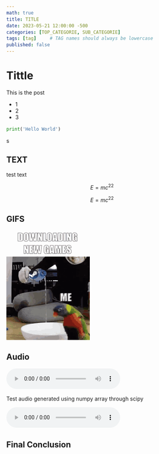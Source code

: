```yaml
---
math: true
title: TITLE
date: 2023-05-21 12:00:00 -500
categories: [TOP_CATEGORIE, SUB_CATEGORIE]
tags: [tag]     # TAG names should always be lowercase
published: false
---
```


# Tittle

This is the post

* 1
* 2
* 3

```python
print('Hello World')
```
s
## TEXT


test text

$$E=mc^22$$

$$E=mc^22$$

## GIFS

![An animated gif](/assets/Gifs/Testing/downloading.gif)

## Audio

<audio src="/assets/Audio/Testing/test_file.mp3" controls preload></audio>

Test audio generated using numpy array through scipy

<audio src="/assets/Audio/Testing/Clock%20tick%20tock%20SOUND%20EFFECTS.mp3" controls preload></audio>


## Final Conclusion
